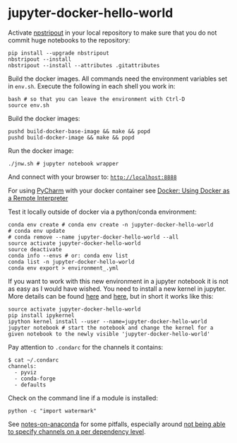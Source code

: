 # jupyter-docker-hello-world

Activate [npstripout](https://github.com/kynan/nbstripout) in your local repository to make sure that you do not commit huge notebooks to the repository:

    pip install --upgrade nbstripout
    nbstripout --install
    nbstripout --install --attributes .gitattributes

Build the docker images. All commands need the environment variables set in `env.sh`. Execute the following in each shell you work in:

    bash # so that you can leave the environment with Ctrl-D
    source env.sh

Build the docker images:

    pushd build-docker-base-image && make && popd
    pushd build-docker-image && make && popd

Run the docker image:

    ./jnw.sh # jupyter notebook wrapper

And connect with your browser to: [`http://localhost:8888`](http://localhost:8888)

For using [PyCharm](https://www.jetbrains.com/help/pycharm/meet-pycharm.html) with your docker container see [Docker: Using Docker as a Remote Interpreter](https://www.jetbrains.com/help/pycharm/using-docker-as-a-remote-interpreter.html)

Test it locally outside of docker via a python/conda environment:

    conda env create # conda env create -n jupyter-docker-hello-world
    # conda env update
    # conda remove --name jupyter-docker-hello-world --all
    source activate jupyter-docker-hello-world
    source deactivate
    conda info --envs # or: conda env list
    conda list -n jupyter-docker-hello-world
    conda env export > environment_.yml

If you want to work with this new environment in a jupyter notebook it is not as easy as I would have wished. You need to install a new kernel in jupyter. More details can be found [here](http://anbasile.github.io/programming/2017/06/25/jupyter-venv/) and [here](https://www.youtube.com/watch?v=jv8gQd4g0Og), but in short it works like this:

    source activate jupyter-docker-hello-world
    pip install ipykernel
    ipython kernel install --user --name=jupyter-docker-hello-world
    jupyter notebook # start the notebook and change the kernel for a given notebook to the newly visible 'jupyter-docker-hello-world'

Pay attention to `.condarc` for the channels it contains:

    $ cat ~/.condarc
    channels:
      - pyviz
      - conda-forge
      - defaults

Check on the command line if a module is installed:

    python -c "import watermark"

See [notes-on-anaconda](http://vincebuffalo.org/notes/2017/08/28/notes-on-anaconda.html) for some pitfalls, especially around [not being able to specify channels on a per dependency level](https://github.com/conda/conda/issues/2800).
